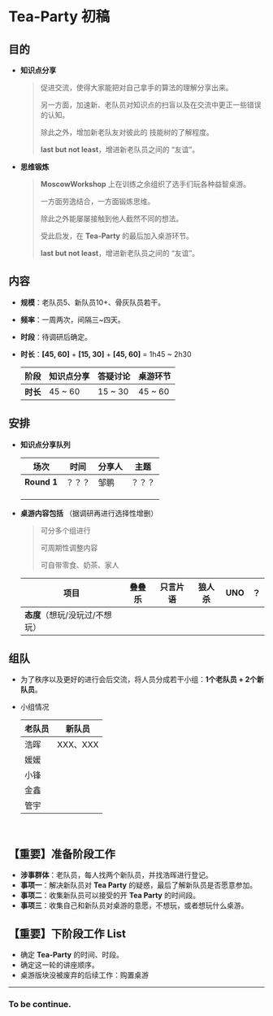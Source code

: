 # Tea-Party 初稿

## 目的

- **知识点分享**

  > 促进交流，使得大家能把对自己拿手的算法的理解分享出来。
  >
  > 另一方面，加速新、老队员对知识点的扫盲以及在交流中更正一些错误的认知。
  >
  > 除此之外，增加新老队友对彼此的 技能树的了解程度。
  >
  > **last but not least**，增进新老队员之间的 “友谊”。

- **思维锻炼**

  > **MoscowWorkshop** 上在训练之余组织了选手们玩各种益智桌游。
  >
  > 一方面劳逸结合，一方面锻炼思维。
  >
  > 除此之外能屡屡接触到他人截然不同的想法。
  >
  > 受此启发，在 **Tea-Party** 的最后加入桌游环节。
  >
  > **last but not least**，增进新老队员之间的 “友谊”。

## 内容

- **规模**：老队员5、新队员10+、骨灰队员若干。

- **频率**：一周两次，间隔三~四天。

- **时段**：待调研后确定。

- **时长**：**[45, 60]** + **[15, 30]** + **[45, 60]** = 1h45 ~ 2h30  

  | 阶段     | 知识点分享   | 答疑讨论    | 桌游环节    |
  | ------ | ------- | ------- | ------- |
  | **时长** | 45 ~ 60 | 15 ~ 30 | 45 ~ 60 |

## 安排

- **知识点分享队列**

  | 场次          | 时间   | 分享人  | 主题   |
  | ----------- | ---- | ---- | ---- |
  | **Round 1** | ？？？  | 邹鹏   | ？？？  |
  |             |      |      |      |
  |             |      |      |      |
  |             |      |      |      |

- **桌游内容包括** （据调研再进行选择性增删）

  > 可分多个组进行
  >
  > 可周期性调整内容
  >
  > 可自带零食、奶茶、家人

  | 项目                 | 叠叠乐  | 只言片语 | 狼人杀  | UNO  | ？    |
  | ------------------ | ---- | ---- | ---- | ---- | ---- |
  | **态度**（想玩/没玩过/不想玩） |      |      |      |      |      |

## 组队

- 为了秩序以及更好的进行会后交流，将人员分成若干小组：**1个老队员 + 2个新队员**。

- 小组情况

  | 老队员  | 新队员     |
  | ---- | ------- |
  | 浩晖   | XXX、XXX |
  | 媛媛   |         |
  | 小锋   |         |
  | 金鑫   |         |
  | 管宇   |         |

  ​

## 【重要】准备阶段工作

- **涉事群体**：老队员，每人找两个新队员，并找浩晖进行登记。
- **事项一**：解决新队员对 **Tea Party** 的疑惑，最后了解新队员是否愿意参加。
- **事项二**：收集新队员可以接受的开 **Tea Party** 的时间段。
- **事项三**：收集自己和新队员对桌游的意愿，不想玩，或者想玩什么桌游。



## 【重要】下阶段工作 List

- 确定 **Tea-Party** 的时间、时段。
- 确定这一轮的讲座顺序。
- 桌游版块没被废弃的后续工作：购置桌游

---

### To be continue.



